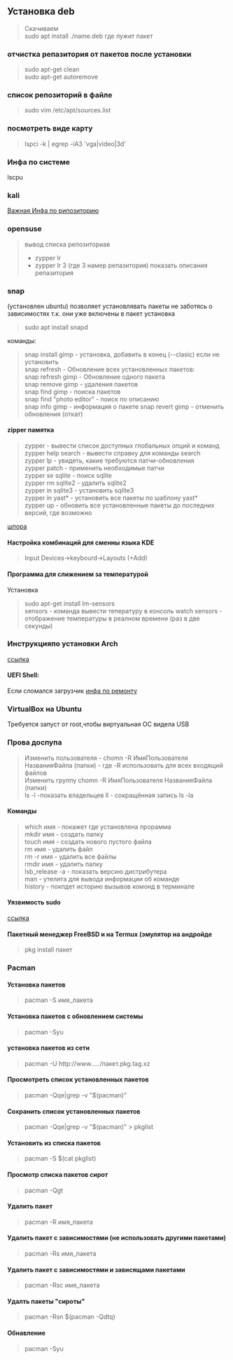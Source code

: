## Установка deb
> Скачиваем  
> sudo apt install ./name.deb где лужит пакет
### отчистка репазитория от пакетов после установки 
> sudo apt-get clean      
> sudo apt-get autoremove     
### список репозиторий в файле
> sudo vim /etc/apt/sources.list

### посмотреть виде карту      
>lspci -k | egrep -iA3 'vga|video|3d'

### Инфа по системе
lscpu

### kali
[Важная Инфа по рипозиторию](https://poweruser.guru/questions/1247343/apt-add-repository-%D0%BD%D0%B5-%D1%80%D0%B0%D0%B1%D0%BE%D1%82%D0%B0%D0%B5%D1%82-%D0%B2-kali-linux)    

### opensuse
> вывод списка репозиториав
>* zypper lr
>* zypper lr 3 (где 3 намер репазитория) показать описания репазитория

### snap 
(установлен  ubuntu) позволяет установлявать пакеты не заботясь о зависимостях т.к. они уже включены в пакет
установка 
> sudo apt install snapd     

команды:   
> snap install gimp - установка, добавить в конец (--clasic) если не установить    
> snap refresh - Обновление всех установленных пакетов:  
> snap refresh gimp - Обновление одного пакета    
> snap remove gimp -  удаления пакетов    
> snap find gimp - поиска пакетов   
> snap find "photo editor" - поиск по описанию  
> snap info gimp - информация о пакете
> snap revert gimp - отменить обновления (откат)


#### zipper памятка

>zypper                - вывести список доступных глобальных опций и команд      
>zypper help search    - вывести справку для команды search     
>zypper lр             - увидеть, какие требуются патчи-обновления      
>zypper patch          - применить необходимые патчи        
>zypper se sqlite      - поиск sqlite    
>zypper rm sqlite2     - удалить sqlite2    
>zypper in sqlite3     - установить sqlite3    
>zypper in yast*       - установить все пакеты по шаблону yast*    
>zypper up             - обновить все установленные пакеты до последних версий, где возможно   
  
[шпора](https://ru.opensuse.org/SDB:Zypper_использование_11.3)


#### Настройка комбинаций для сменны языка KDE   
> Input Devices->keybourd->Layouts (+Add)     

#### Программа для слижением за температурой
Установка
> sudo apt-get install lm-sensors     
> sensors - команда вывести тепературу в консоль
> watch sensors - отображение температуры в реалном времени (раз в две секунды)

### Инструкцияпо установки Arch 
[ссылка](https://habr.com/ru/post/510158/)
#### UEFI Shell:
Если сломался загрузчик 
[инфа по ремонту](https://www.bootdev.ru/2018/10/EFI-Shell-What-to-do-if-the-OS-does-not-loaded.html)

### VirtualBox на Ubuntu 
Требуется запуст от root,чтобы виртуальная ОС видела USB

### Прова доспупа
> Изменить пользователя - chomn -R ИмяПользователя НазванияФайла (папки) - где -R использовать для всех входящий файлов     
> Изменить группу chomn -R ИмяПользователя НазванияФайла (папки)     
> ls -l -показать владельцев
> ll - сокращённая запись ls -la

#### Команды 
> which имя - покажет где установлена прорамма     
> mkdir имя - создать папку     
> touch имя - создать нового пустого файла   
> rm имя - удалить файл      
> rm -r имя - удалить все файлы   
> rmdir имя - удалить папку     
> lsb_release -a - показать версию дистрибутера    
> man - утелита для вывода информации об команде   
> history -  покпдет историю вызывов комонд в терминале   
#### Уязвимость sudo
[ссылка](https://habr.com/ru/news/t/539526/)


#### Пакетный менеджер FreeBSD и на Termux (эмулятор на андройде
> pkg install пакет


### Pacman
#### Установка пакетов
> pacman -S имя_пакета    
  
#### Установка пакетов с обновлением системы
> pacman -Syu    
   
#### установка пакетов из сети
> pacman -U http://www...../пакет.pkg.tag.xz    

#### Просмотреть список установленных пакетов   
> pacman -Qqe|grep -v "$(pacman)"   
 
#### Сохранить список установленных пакетов   
> pacman -Qqe|grep -v "$(pacman)" > pkglist   

#### Установить из списка пакетов 
> pacman -S $(cat pkglist)

#### Просмотр списка пакетов сирот
> pacman -Qgt    

#### Удалить пакет   
> pacman -R имя_пакета    

#### Удалить пакет с зависимостями (не использовать другими пакетами)   
> pacman -Rs имя_пакета    

#### Удалить пакет с зависимостями и зависящами пакетами   
> pacman -Rsc имя_пакета     

#### Удалть  пакеты "сироты"
> pacman -Rsn $(pacman -Qdtq)    

#### Обнавление    
> pacman -Syu    





